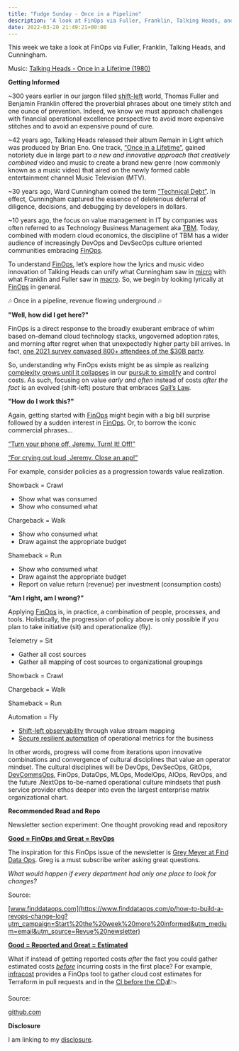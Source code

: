 ```yaml
---
title: "Fudge Sunday - Once in a Pipeline"
description: 'A look at FinOps via Fuller, Franklin, Talking Heads, and Cunningham'
date: 2022-03-20 21:49:21+00:00
---
```

This week we take a look at FinOps via Fuller, Franklin, Talking Heads, and Cunningham.


Music: [Talking Heads - Once in a Lifetime (1980)](https://www.youtube.com/watch?v=5IsSpAOD6K8)

 **Getting Informed**

~300 years earlier in our jargon filled [shift-left](https://en.wikipedia.org/wiki/Shift-left_testing?utm_campaign=Start%20the%20week%20more%20informed&utm_medium=email&utm_source=Revue%20newsletter) world, Thomas Fuller and Benjamin Franklin offered the proverbial phrases about one timely stitch and one ounce of prevention. Indeed, we know we must approach challenges with financial operational excellence perspective to avoid more expensive stitches and to avoid an expensive pound of cure.

~42 years ago, Talking Heads released their album Remain in Light which was produced by Brian Eno. One track, [“Once in a Lifetime”](https://www.youtube.com/watch?utm_campaign=Start%20the%20week%20more%20informed&utm_medium=email&utm_source=Revue%20newsletter&v=5IsSpAOD6K8), gained notoriety due in large part to *a new and innovative approach that creatively combined* video and music to create a brand new genre (now commonly known as a music video) that aired on the newly formed cable entertainment channel Music Television (MTV).

~30 years ago, Ward Cunningham coined the term [“Technical Debt”](https://wiki.c2.com/?TechnicalDebt&utm_campaign=Start%20the%20week%20more%20informed&utm_medium=email&utm_source=Revue%20newsletter). In effect, Cunningham captured the essence of deleterious deferral of diligence, decisions, and debugging by developers in dollars.

~10 years ago, the focus on value management in IT by companies was often referred to as Technology Business Management aka [TBM](https://www.tbmcouncil.org/learn-tbm/what-is-tbm/?utm_campaign=Start%20the%20week%20more%20informed&utm_medium=email&utm_source=Revue%20newsletter). Today, combined with modern cloud economics, the discipline of TBM has a wider audience of increasingly DevOps and DevSecOps culture oriented communities embracing [FinOps](https://www.finops.org?utm_campaign=Start%20the%20week%20more%20informed&utm_medium=email&utm_source=Revue%20newsletter).

To understand [FinOps](https://www.finops.org?utm_campaign=Start%20the%20week%20more%20informed&utm_medium=email&utm_source=Revue%20newsletter), let’s explore how the lyrics and music video innovation of Talking Heads can unify what Cunningham saw in [micro](https://devopedia.org/shift-left?utm_campaign=Start%20the%20week%20more%20informed&utm_medium=email&utm_source=Revue%20newsletter) with what Franklin and Fuller saw in [macro](https://www.finops.org/introduction/what-is-finops/?utm_campaign=Start%20the%20week%20more%20informed&utm_medium=email&utm_source=Revue%20newsletter). So, we begin by looking lyrically at [FinOps](https://www.finops.org?utm_campaign=Start%20the%20week%20more%20informed&utm_medium=email&utm_source=Revue%20newsletter) in general.

🎶 Once in a pipeline, revenue flowing underground 🎶

 **"Well, how did I get here?"**

FinOps is a direct response to the broadly exuberant embrace of whim based on-demand cloud technology stacks, ungoverned adoption rates, and morning after regret when that unexpectedly higher party bill arrives. In fact, [one 2021 survey canvased 800+ attendees of the $30B party](https://data.finops.org?utm_campaign=Start%20the%20week%20more%20informed&utm_medium=email&utm_source=Revue%20newsletter).

So, understanding why FinOps exists might be as simple as realizing [complexity grows until it collapses](https://www.michaelnygard.com/blog/2020/09/complexity-collapse/?utm_campaign=Start%20the%20week%20more%20informed&utm_medium=email&utm_source=Revue%20newsletter) in our [pursuit to simplify](https://www.ufried.com/blog/simplify_intro/?utm_campaign=Start%20the%20week%20more%20informed&utm_medium=email&utm_source=Revue%20newsletter) and control costs. As such, focusing on value *early and often* instead of costs *after the fact* is an evolved (shift-left) posture that embraces [Gall’s Law](https://matt-rickard.com/galls-law/?utm_campaign=Start%20the%20week%20more%20informed&utm_medium=email&utm_source=Revue%20newsletter).

 **"How do I work this?"**

Again, getting started with [FinOps](https://www.finops.org?utm_campaign=Start%20the%20week%20more%20informed&utm_medium=email&utm_source=Revue%20newsletter) might begin with a big bill surprise followed by a sudden interest in [FinOps](https://www.finops.org?utm_campaign=Start%20the%20week%20more%20informed&utm_medium=email&utm_source=Revue%20newsletter). Or, to borrow the iconic commercial phrases…

[“Turn your phone off, Jeremy. Turn! It! Off!”](https://www.youtube.com/watch?utm_campaign=Start%20the%20week%20more%20informed&utm_medium=email&utm_source=Revue%20newsletter&v=5CPKlidk9uQ)

[“For crying out loud, Jeremy. Close an app!”](https://www.youtube.com/watch?utm_campaign=Start%20the%20week%20more%20informed&utm_medium=email&utm_source=Revue%20newsletter&v=5CPKlidk9uQ)

For example, consider policies as a progression towards value realization.

Showback = Crawl

* Show what was consumed
* Show who consumed what

Chargeback = Walk

* Show who consumed what
* Draw against the appropriate budget

Shameback = Run

* Show who consumed what
* Draw against the appropriate budget
* Report on value return (revenue) per investment (consumption costs)

 **"Am I right, am I wrong?"**

Applying [FinOps](https://www.finops.org?utm_campaign=Start%20the%20week%20more%20informed&utm_medium=email&utm_source=Revue%20newsletter) is, in practice, a combination of people, processes, and tools. Holistically, the progression of policy above is only possible if you plan to take initiative (sit) and operationalize (fly).

Telemetry = Sit

* Gather all cost sources
* Gather all mapping of cost sources to organizational groupings

Showback = Crawl

Chargeback = Walk

Shameback = Run

Automation = Fly

* [Shift-left observability](https://devopedia.org/shift-left?utm_campaign=Start%20the%20week%20more%20informed&utm_medium=email&utm_source=Revue%20newsletter) through value stream mapping
* [Secure resilient automation](https://www.redhat.com/en/topics/devops/what-is-devsecops?utm_campaign=Start%20the%20week%20more%20informed&utm_medium=email&utm_source=Revue%20newsletter) of operational metrics for the business

In other words, progress will come from iterations upon innovative combinations and convergence of cultural disciplines that value an operator mindset. The cultural disciplines will be DevOps, DevSecOps, GitOps, [DevCommsOps](https://sunday.fudge.org/issues/fudge-sunday-cloud-in-public-devcommsops-805563?utm_campaign=Start%20the%20week%20more%20informed&utm_medium=email&utm_source=Revue%20newsletter), FinOps, DataOps, MLOps, ModelOps, AIOps, RevOps, and the future .NextOps to-be-named operational culture mindsets that push service provider ethos deeper into even the largest enterprise matrix organizational chart.

 **Recommended Read and Repo**

Newsletter section experiment: One thought provoking read and repository

**[Good = FinOps and Great = RevOps](https://www.finddataops.com/p/how-to-build-a-revops-change-log?utm_campaign=Start%20the%20week%20more%20informed&utm_medium=email&utm_source=Revue%20newsletter)**

The inspiration for this FinOps issue of the newsletter is [Grey Meyer at Find Data Ops](https://www.finddataops.com/p/how-to-build-a-revops-change-log?utm_campaign=Start%20the%20week%20more%20informed&utm_medium=email&utm_source=Revue%20newsletter). Greg is a must subscribe writer asking great questions.

*What would happen if every department had only one place to look for changes?*

Source:

[www.finddataops.com](https://www.finddataops.com/p/how-to-build-a-revops-change-log?utm_campaign=Start%20the%20week%20more%20informed&utm_medium=email&utm_source=Revue%20newsletter)

**[Good = Reported and Great = Estimated](https://github.com/infracost/infracost?utm_campaign=Start%20the%20week%20more%20informed&utm_medium=email&utm_source=Revue%20newsletter)**

What if instead of getting reported costs *after* the fact you could gather estimated costs *[before](https://twitter.com/search?f=live&q=%22https%3A%2F%2Fgithub.com%2Finfracost%2Finfracost%22%20min_faves%3A10&src=typed_query&utm_campaign=Start%20the%20week%20more%20informed&utm_medium=email&utm_source=Revue%20newsletter)* incurring costs in the first place? For example, [infracost](https://github.com/infracost/infracost?utm_campaign=Start%20the%20week%20more%20informed&utm_medium=email&utm_source=Revue%20newsletter) provides a FinOps tool to gather cloud cost estimates for Terraform in pull requests and in the [CI before the CD](https://www.infracost.io/blog/native-cost-policies/?utm_campaign=Start%20the%20week%20more%20informed&utm_medium=email&utm_source=Revue%20newsletter)💰📉

Source:

[github.com](https://github.com/infracost/infracost?utm_campaign=Start%20the%20week%20more%20informed&utm_medium=email&utm_source=Revue%20newsletter)

 **Disclosure**

I am linking to my [disclosure](https://jaycuthrell.com/disclosure/?utm_campaign=sunday.fudge.org&utm_medium=email&utm_source=Revue%20newsletter).


